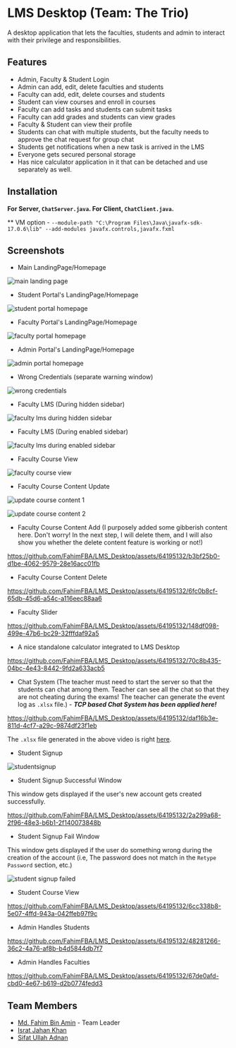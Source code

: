 # LMS Desktop (Team: The Trio)

A desktop application that lets the faculties, students and admin to interact with their privilege and responsibilities.

## Features

- Admin, Faculty & Student Login
- Admin can add, edit, delete faculties and students
- Faculty can add, edit, delete courses and students
- Student can view courses and enroll in courses
- Faculty can add tasks and students can submit tasks
- Faculty can add grades and students can view grades
- Faculty & Student can view their profile
- Students can chat with multiple students, but the faculty needs to approve the chat request for group chat
- Students get notifications when a new task is arrived in the LMS
- Everyone gets secured personal storage
- Has nice calculator application in it that can be detached and use separately as well.

## Installation



**For Server, `ChatServer.java`. For Client, `ChatClient.java`.**

** VM option - `--module-path "C:\Program Files\Java\javafx-sdk-17.0.6\lib" --add-modules javafx.controls,javafx.fxml`

## Screenshots

- Main LandingPage/Homepage

![main landing page](./img/landing.png)

- Student Portal's LandingPage/Homepage

![student portal homepage](./img/studentportal.png)

- Faculty Portal's LandingPage/Homepage

![faculty portal homepage](./img/facultyportal.png)

- Admin Portal's LandingPage/Homepage

![admin portal homepage](./img/adminportal.png)

- Wrong Credentials (separate warning window)

![wrong credentials](./img/wrong_credentials.png)

- Faculty LMS (During hidden sidebar)

![faculty lms during hidden sidebar](./img/facultylms_hiddensidebar.png)

- Faculty LMS (During enabled sidebar)

![faculty lms during enabled sidebar](./img/facultylms_enabledsidebar.png)

- Faculty Course View

![faculty course view](./img/facultycourseview.png)

- Faculty Course Content Update

![update course content 1](./img/update1.png)

![update course content 2](./img/update2.png)

- Faculty Course Content Add (I purposely added some gibberish content here. Don't worry! In the next step, I will delete them, and I will also show you whether the delete content feature is working or not!)

https://github.com/FahimFBA/LMS_Desktop/assets/64195132/b3bf25b0-d1be-4062-9579-28e16acc01fb

- Faculty Course Content Delete

https://github.com/FahimFBA/LMS_Desktop/assets/64195132/6fc0b8cf-65db-45d6-a54c-a116eec88aa6


- Faculty Slider

https://github.com/FahimFBA/LMS_Desktop/assets/64195132/148df098-499e-47b6-bc29-32fffdaf92a5


- A nice standalone calculator integrated to LMS Desktop

https://github.com/FahimFBA/LMS_Desktop/assets/64195132/70c8b435-04bc-4e43-8442-9fd2a633acb5

- Chat System (The teacher must need to start the server so that the students can chat among them. Teacher can see all the chat so that they are not cheating during the exams! The teacher can generate the event log as `.xlsx` file.) - ***TCP based Chat System has been applied here!***

https://github.com/FahimFBA/LMS_Desktop/assets/64195132/daf16b3e-811d-4cf7-a29c-9874df23f1eb

The `.xlsx` file generated in the above video is right [here](./eventLogs/eventLogs_2024-05-31-11-30-33.xlsx).


- Student Signup

![studentsignup](./img/studentsignup.png)

- Student Signup Successful Window

This window gets displayed if the user's new account gets created successfully.

https://github.com/FahimFBA/LMS_Desktop/assets/64195132/2a299a68-2f96-48e3-b6b1-2f140073848b


- Student Signup Fail Window

This window gets displayed if the user do something wrong during the creation of the account (i.e, The password does not match in the `Retype Password` section, etc.)

![student signup failed](./img/studentsignupfailed.png)

- Student Course View

https://github.com/FahimFBA/LMS_Desktop/assets/64195132/6cc338b8-5e07-4ffd-943a-042ffeb97f9c

- Admin Handles Students

https://github.com/FahimFBA/LMS_Desktop/assets/64195132/48281266-36c2-4a76-af8b-b4d5844db7f7

- Admin Handles Faculties

https://github.com/FahimFBA/LMS_Desktop/assets/64195132/67de0afd-cbd0-4e67-b619-d2b0774fedd3


## Team Members

- [Md. Fahim Bin Amin](https://github.com/FahimFBA) - Team Leader
- [Israt Jahan Khan](https://github.com/IsratIJK)
- [Sifat Ullah Adnan](https://github.com/SifatAdnan9)